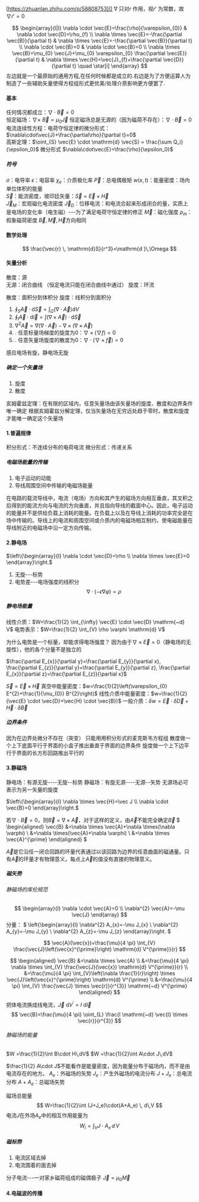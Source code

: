 [https://zhuanlan.zhihu.com/p/58808753]()
$\nabla$ 只对$r$ 作用，视$r'$ 为常数，故$\nabla r'=0$

$$
\begin{array}{l|l}
\nabla \cdot \vec{E}=\frac{\rho}{\varepsilon_{0}} & \nabla \cdot \vec{D}=\rho_{f} \\
\nabla \times \vec{E}=-\frac{\partial \vec{B}}{\partial t} & \nabla \times \vec{E}=-\frac{\partial \vec{B}}{\partial t} \\
\nabla \cdot \vec{B}=0 & \nabla \cdot \vec{B}=0 \\
\nabla \times \vec{B}=\mu_{0} \vec{J}+\mu_{0} \varepsilon_{0} \frac{\partial \vec{E}}{\partial t} & \nabla \times \vec{H}=\vec{J}_{f}+\frac{\partial \vec{D}}{\partial t} \quad \star[i]
\end{array}
$$
左边就是一个最原始的通用方程,在任何时候都是成立的.右边是为了方便运算人为制造了一些辅助矢量使得方程组形式更优美/处理介质影响更方便罢了.
#### 基本

任何情况都成立：$\nabla \cdot \vec{B}=0$  
恒定磁场：$\nabla \times\ \vec{B}=\mu_0\vec{J}$  恒定磁场总是无源的（因为磁荷不存在）：$\nabla  \cdot  \vec{B}=0$
电流连续性方程：电荷守恒定律的微分形式：$\nabla\cdot\vec{J}+\frac{\partial\rho}{\partial t}=0$   
高斯定理：$\oint_{S} \vec{E} \cdot \mathrm{d} \vec{S} = \frac{\sum Q_i}{\epsilon_0}$ 微分形式 $\nabla\cdot\vec{E}=\frac{\rho}{\epsilon_0}$  

##### 符号
$\sigma$：电导率
$\epsilon$：电容率
$\chi_e$：介质极化率
$\vec{P}$：总电偶极矩
$w(x,t)$：能量密度：场内单位体积的能量    
$\vec{S}：$能流密度，坡印廷矢量：$\vec{S}=\vec{E} \times \vec{H}$   
$\vec{J}_M$：宏观磁化电流密度
$\vec{J}_D$：位移电流：和电流合起来形成闭合的量，实质上是电场的变化率（电生磁）---为了满足电荷守恒定律的修正
$\vec{M}$：磁化强度
$\rho_m$：假象磁荷密度
$\vec{B},\,\vec{M},\,\vec{H}$方向相同
#### 数学处理
$$
\frac{\vec{r} \, \mathrm{d}S}{r^3}=\mathrm{d }\,\Omega
$$

#### 矢量分析
散度：源  
无源：闭合曲线  （恒定电流只能在闭合曲线中通过）
旋度：环流

散度：面积分到体积分
旋度：线积分到面积分

1. $\oint_{S} \vec{A} \cdot \mathrm{d} \vec{S} = \int_{\Omega}(\nabla \cdot \vec{A}) \mathrm{d} V$
2. $\oint_{l} \vec{A} \cdot \mathrm{d} \vec{l}=\int(\nabla \times \vec{A}) \cdot \mathrm{d} \vec{S}$
3. $\nabla^{2} \vec{A}=\nabla(\nabla \cdot \vec{A})-\nabla \times(\nabla \times \vec{A})$
4. . 任意标量场梯度的旋度为0：$\nabla \times(\nabla f)=0$
5. . 任意矢量场旋度的散度为0：$\nabla \cdot(\nabla \times \vec{f})=0$

感应电场有旋，静电场无旋
##### 确定一个矢量场
1. 旋度
2. 散度
   

亥姆霍兹定理：在有限的区域内，任意矢量场由该矢量场的旋度、散度和边界条件唯一确定
根据亥姆霍兹分解定理，仅当矢量场在无穷远处趋于零时，散度和旋度才能唯一确定这个矢量场
#### 1.普遍规律
积分形式：不连续分布的电荷电流
微分形式：传递关系
##### 电磁场能量的传输
1. 电子运动的动能
2. 导线周围空间中传输的电磁场能量

在电路的载流导线中，电流（电场）方向和其产生的磁场方向相互垂直，其叉积之后得到的能流方向与电流的方向垂直，并且指向导线的截面中心。因此，电子运动的能量并不是供给负载上消耗的能量。在负载上以及在导线上消耗的功率完全是在场中传输的。导线上的电流和周围空间或介质内的电磁场相互制约，使电磁能量在导线附近的电磁场中沿一定方向传输。

#### 2.静电场
$\left\{\begin{array}{l}
\nabla \cdot \vec{D}=\rho \\
\nabla \times \vec{E}=0
\end{array}\right.$

1. 无旋---标势
2. 电势差---电场强度的线积分
$$
\nabla \cdot(-\epsilon\nabla\varphi)=\rho
$$

##### 静电场能量
线性介质：$W=\frac{1}{2} \int_{\infty} \vec{E} \cdot \vec{D} \mathrm{~d} V$
电势表示：$W=\frac{1}{2} \int_{V} \rho \varphi \mathrm{d} V$

为什么电势是一个标量，却能求得电场强度？
因为由于$\nabla \times \vec{E}=0$（静电场的无旋性），他的各个分量不是独立的

$\frac{\partial E_{x}}{\partial y}=\frac{\partial E_{y}}{\partial x}, \frac{\partial E_{z}}{\partial y}=\frac{\partial E_{y}}{\partial z}, \frac{\partial E_{x}}{\partial z}=\frac{\partial E_{z}}{\partial x}$

$\vec{S}=\vec{E} \times \vec{H}$
真空中能量密度：$w=\frac{1}{2}\left(\varepsilon_{0} E^{2}+\frac{1}{\mu_{0}} B^{2}\right)$
线性介质中能量密度：$w=\frac{1}{2}(\vec{E} \cdot \vec{D}+\vec{H} \cdot \vec{B})$
一般介质：$\delta w=\vec{E} \cdot \delta \vec{D}+\vec{H} \cdot \delta \vec{B}$

##### 边界条件
因为在边界处微分不存在（突变） 只能用用积分形式的麦克斯韦方程组
散度做一个上下底面平行于界面的小盒子推出垂直于界面的边界条件
旋度做一个上下边平行于界面的长方形回路推出平行的

#### 3.静磁场
静电场：有源无旋----无旋--标势
静磁场：有旋无源----无源--矢势
无源场必可表示为另一矢量的旋度

$\left\{\begin{array}{l}
\nabla \times \vec{H}=\vec J \\
\nabla  \cdot \vec{B}=0
\end{array}\right.$

若$\nabla  \cdot \vec{B}=0$，则$\vec{B}=\nabla \times \vec{A}$，对于这样的定义，由$\vec{A}$不能完全确定$\vec{B}$
$
\begin{aligned}
\vec{B} &=\nabla \times \vec{A}+\nabla \times(\nabla \varphi) \\
&=\nabla \times(\vec{A}+\nabla \varphi) \\
&=\nabla \times \vec{A}^{\prime}
\end{aligned}
$

$\vec{A}$是它沿任一闭合回路的环量代表通过以该回路为边界的任意曲面的磁通量。只有$\vec{A}$的环量才有物理意义，每点上$\vec{A}$的值没有直接的物理意义。
##### 磁矢势
###### 静磁场的库伦规范


$$
\begin{array}{l}
\nabla \cdot \vec{A}=0 \\
\nabla^{2} \vec{A}=-\mu \vec{J}
\end{array}
$$
分量：
$
\left\{\begin{array}{l}
\nabla^{2} A_{x}=-\mu J_{x} \\
\nabla^{2} A_{y}=-\mu J_{y} \\
\nabla^{2} A_{z}=-\mu J_{z}
\end{array}\right.
$

$$
\vec{A}(\vec{x})=\frac{\mu}{4 \pi} \int_{V} \frac{\vec{J}\left(\vec{x}^{\prime}\right) \mathrm{d} V^{\prime}}{r}
$$

$$
\begin{aligned}
\vec{B} &=\nabla \times \vec{A} \\
&=\frac{\mu}{4 \pi} \nabla \times \int_{V} \frac{\vec{J}(\vec{x}) \mathrm{d} V^{\prime}}{r} \\
&=\frac{\mu}{4 \pi} \int_{V}\left(\nabla \frac{1}{r}\right) \times \vec{J}\left(\vec{x}^{\prime}\right) \mathrm{d} V^{\prime} \\
&=\frac{\mu}{4 \pi} \int_{V} \frac{\vec{J} \times \vec{r}}{r^{3}} \mathrm{~d} V^{\prime}
\end{aligned}
$$

把体电流换成线电流，$\vec{J} \mathrm{~d} V^{\prime}=I \mathrm{~d} \vec{l}$
$$
\vec{B}=\frac{\mu}{4 \pi} \oint_{L} \frac{I \mathrm{~d} \vec{l} \times \vec{r}}{r^{3}}
$$

###### 静磁场的能量
$W =\frac{1}{2}\int B\cdot H\,dV$
$W =\frac{1}{2}\int A\cdot J\,dV$

$\frac{1}{2}  A\cdot J$不能看作是能量密度，因为能量分布于磁场内，而不是由电流存在的地方。
$A_e$：外磁场的矢势
$J_e$：产生外磁场的电流分布
$J+J_e$：总电流分布
$A+A_e$：总磁场矢势

磁场总能量
$$
W=\frac{1}{2}\int (J+J_e)\cdot(A+A_e) \, d\,V
$$
电流$J$在外场$A_e$中的相互作用能量为
$$
W_i=\int_V J\cdot A_e\, d\,V
$$

##### 磁标势
1. 电流区域去掉
2. 电流围着的面去掉

分子电流---一对家乡磁荷组成的磁偶极子
$\vec{J}=\mu_0\vec{M}$

#### 4.电磁波的传播